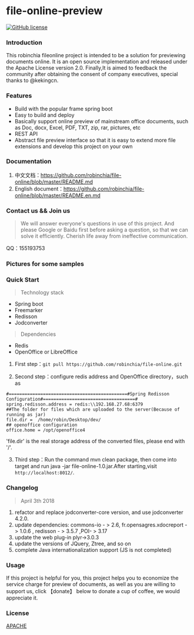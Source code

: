 # file-online-preview

[![GitHub license](https://img.shields.io/github/license/kekingcn/kkFileView.svg?style=flat-square)](https://github.com/robinchia/file-online/blob/master/LICENSE)

### Introduction

This robinchia fileonline project is intended to be a solution for previewing documents online. 
It is an open source implementation and released under the Apache License version 2.0. Finally,It is aimed to feedback the community after obtaining the consent of company executives, 
special thanks to  @kekingcn. 

### Features
- Build with the popular frame spring boot
- Easy to build and deploy
- Basically support online preview of mainstream office documents, such as Doc, docx, Excel, PDF, TXT, zip, rar, pictures, etc
- REST API
- Abstract file preview interface so that it is easy to extend more file extensions and develop this project on your own


### Documentation
1. 中文文档：https://github.com/robinchia/file-online/blob/master/README.md
1. English document：https://github.com/robinchia/file-online/blob/master/README.en.md

### Contact us && Join us
> We will answer everyone's questions in use of this project.
And please Google or Baidu first before asking a question, so that we can solve it efficiently. 
Cherish life away from ineffective communication.

QQ：155193753

### Pictures for some samples

### Quick Start
> Technology stack
- Spring boot
- Freemarker
- Redisson 
- Jodconverter
> Dependencies
- Redis 
- OpenOffice or LibreOffice

1. First step：`git pull https://github.com/robinchia/file-online.git`

2. Second step：configure redis address and OpenOffice directory，such as
```
#=============================================#Spring Redisson Configuration#===================================#
spring.redisson.address = redis:\\192.168.27.68:6379
##The folder for files which are uploaded to the server(Because of running as jar)
file.dir =  /home/robin/Desktop/dev/
## openoffice configuration
office.home = /opt/openoffice4

```
'file.dir' is the real storage address of the converted files, please end with '/'.

3. Third step：Run the command mvn clean package, then come into target and run java -jar file-online-1.0.jar.After starting,visit `http://localhost:8012/`.

### Changelog

> April 3th 2018

1. refactor and  replace jodconverter-core version, and use jodconverter 4.2.0.
2. update dependencies: commons-io - > 2.6, fr.opensagres.xdocreport - > 1.0.6 , redisson - > 3.5.7 ,POI- > 3.17
3. update the web plug-in plyr->3.0.3
4. update the versions of JQuery, Ztree, and so on
5. complete Java internationalization support (JS  is not completed)

### Usage
If this project is helpful for you, this project helps you to economize the service charge for preview of documents, as well as you are willing to support us, click 【donate】 below to donate a cup of coffee, we would appreciate it.

### License

[APACHE](https://github.com/robinchia/file-online/blob/master/LICENSE)